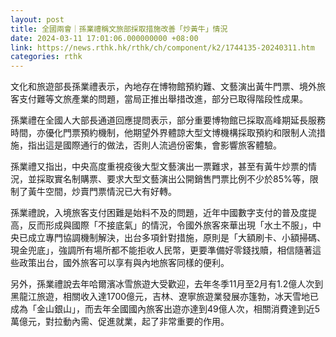 ```yaml
---
layout: post
title: 全國兩會｜孫業禮稱文旅部採取措施改善「炒黃牛」情況
date: 2024-03-11 17:01:06.000000000 +08:00
link: https://news.rthk.hk/rthk/ch/component/k2/1744135-20240311.htm
categories: rthk
---
```


文化和旅遊部長孫業禮表示，內地存在博物館預約難、文藝演出黃牛門票、境外旅客支付難等文旅產業的問題，當局正推出舉措改進，部分已取得階段性成果。

孫業禮在全國人大部長通道回應提問表示，部分重要博物館已採取高峰期延長服務時間，亦優化門票預約機制，他期望外界體諒大型文博機構採取預約和限制人流措施，指出這是國際通行的做法，否則人流過份密集，會影響旅客體驗。

孫業禮又指出，中央高度重視疫後大型文藝演出一票難求，甚至有黃牛炒票的情況，並採取實名制購票、要求大型文藝演出公開銷售門票比例不少於85%等，限制了黃牛空間，炒賣門票情況已大有好轉。

孫業禮說，入境旅客支付困難是始料不及的問題，近年中國數字支付的普及度提高，反而形成與國際「不接底氣」的情況，令國外旅客來華出現「水土不服」，中央已成立專門協調機制解決，出台多項針對措施，原則是「大額刷卡、小額掃碼、現金兜底」，強調所有場所都不能拒收人民幣，更要準備好零錢找贖，相信隨著這些政策出台，國外旅客可以享有與內地旅客同樣的便利。

另外，孫業禮說去年哈爾濱冰雪旅遊大受歡迎，去年冬季11月至2月有1.2億人次到黑龍江旅遊，相關收入達1700億元，吉林、遼寧旅遊業發展亦篷勃，冰天雪地已成為「金山銀山」，而去年全國國內旅客出遊亦達到49億人次，相關消費達到近5萬億元，對拉動內需、促進就業，起了非常重要的作用。
